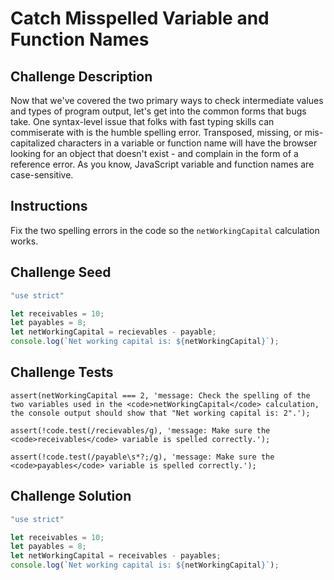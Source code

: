 # Catch Misspelled Variable and Function Names

## Challenge Description

Now that we've covered the two primary ways to check intermediate values and types of program output, let's get into the common forms that bugs take. One syntax-level issue that folks with fast typing skills can commiserate with is the humble spelling error. Transposed, missing, or mis-capitalized characters in a variable or function name will have the browser looking for an object that doesn't exist - and complain in the form of a reference error. As you know, JavaScript variable and function names are case-sensitive.

## Instructions

Fix the two spelling errors in the code so the `netWorkingCapital` calculation works.

## Challenge Seed

```js
"use strict"

let receivables = 10;
let payables = 8;
let netWorkingCapital = recievables - payable;
console.log(`Net working capital is: ${netWorkingCapital}`);
```

## Challenge Tests

```
assert(netWorkingCapital === 2, 'message: Check the spelling of the two variables used in the <code>netWorkingCapital</code> calculation, the console output should show that "Net working capital is: 2".');

assert(!code.test(/recievables/g), 'message: Make sure the <code>receivables</code> variable is spelled correctly.');

assert(!code.test(/payable\s*?;/g), 'message: Make sure the <code>payables</code> variable is spelled correctly.');
```

## Challenge Solution

```js
"use strict"

let receivables = 10;
let payables = 8;
let netWorkingCapital = receivables - payables;
console.log(`Net working capital is: ${netWorkingCapital}`);
```
